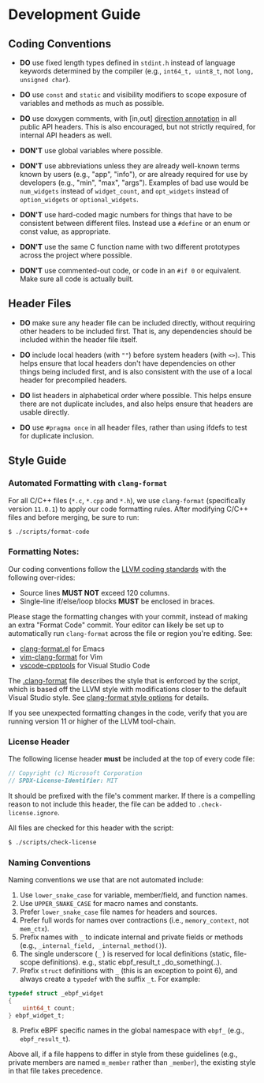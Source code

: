 Development Guide
=================

Coding Conventions
------------------

* **DO** use fixed length types defined in `stdint.h` instead
  of language keywords determined by the compiler (e.g., `int64_t, uint8_t`, not
  `long, unsigned char`).

* **DO** use `const` and `static` and visibility modifiers to scope exposure of
   variables and methods as much as possible.

* **DO** use doxygen comments, with \[in,out\]
  [direction annotation](http://www.doxygen.nl/manual/commands.html#cmdparam) in all public API
  headers. This is also encouraged, but not strictly required, for internal API
  headers as well.

* **DON'T** use global variables where possible.

* **DON'T** use abbreviations unless they are already well-known terms known by
  users (e.g., "app", "info"), or are already required for use by developers (e.g.,
  "min", "max", "args").  Examples of bad use would be `num_widgets` instead of
  `widget_count`, and `opt_widgets` instead of `option_widgets` or `optional_widgets`.

* **DON'T** use hard-coded magic numbers for things that have to be consistent
  between different files.  Instead use a `#define` or an enum or const value, as appropriate.

* **DON'T** use the same C function name with two different prototypes across
  the project where possible.

* **DON'T** use commented-out code, or code in an `#if 0` or equivalent.  Make sure all code is actually
  built.

Header Files
------------

* **DO** make sure any header file can be included directly, without requiring other
  headers to be included first.  That is, any dependencies should be included within
  the header file itself.

* **DO** include local headers (with `""`) before system headers (with `<>`). This
  helps ensure that local headers don't have dependencies on other things being
  included first, and is also consistent with the use of a local header for precompiled
  headers.

* **DO** list headers in alphabetical order where possible.  This helps ensure there are not duplicate includes,
  and also helps ensure that headers are usable directly.

* **DO** use `#pragma once` in all header files, rather than using ifdefs to test for duplicate inclusion.

Style Guide
-----------

### Automated Formatting with `clang-format`

For all C/C++ files (`*.c`, `*.cpp` and `*.h`), we use `clang-format` (specifically
version ```11.0.1```) to apply our code formatting rules. After modifying C/C++ files and
before merging, be sure to run:

```sh
$ ./scripts/format-code
```

### Formatting Notes:

Our coding conventions follow the [LLVM coding standards](https://llvm.org/docs/CodingStandards.html) with
the following over-rides:

* Source lines **MUST NOT** exceed 120 columns.
* Single-line if/else/loop blocks **MUST** be enclosed in braces.

Please stage the formatting changes with your commit, instead of making an extra
"Format Code" commit. Your editor can likely be set up to automatically run
`clang-format` across the file or region you're editing. See:

- [clang-format.el](https://github.com/llvm-mirror/clang/blob/master/tools/clang-format/clang-format.el) for Emacs
- [vim-clang-format](https://github.com/rhysd/vim-clang-format) for Vim
- [vscode-cpptools](https://marketplace.visualstudio.com/items?itemName=ms-vscode.cpptools)
  for Visual Studio Code

The [.clang-format](../.clang-format) file describes the style that is enforced
by the script, which is based off the LLVM style with modifications closer to
the default Visual Studio style. See [clang-format style options](
http://releases.llvm.org/3.6.0/tools/clang/docs/ClangFormatStyleOptions.html)
for details.

If you see unexpected formatting changes in the code, verify that you are running version 11 or higher of the LLVM tool-chain.

### License Header

The following license header **must** be included at the top of every code file:

```c
// Copyright (c) Microsoft Corporation
// SPDX-License-Identifier: MIT
```

It should be prefixed with the file's comment marker. If there is a compelling
reason to not include this header, the file can be added to
`.check-license.ignore`.

All files are checked for this header with the script:

```sh
$ ./scripts/check-license
```

### Naming Conventions

Naming conventions we use that are not automated include:

1. Use `lower_snake_case` for variable, member/field, and function names.
2. Use `UPPER_SNAKE_CASE` for macro names and constants.
3. Prefer `lower_snake_case` file names for headers and sources.
4. Prefer full words for names over contractions (i.e., `memory_context`, not
   `mem_ctx`).
5. Prefix names with `_` to indicate internal and private fields or methods
   (e.g., `_internal_field, _internal_method()`).
6. The single underscore (`_` ) is reserved for local definitions (static,
   file-scope definitions).
   e.g., static ebpf_result_t _do_something(..).
7. Prefix `struct` definitions with `_` (this is an exception to point 6), and always create a `typedef` with the
   suffix `_t`.  For example:
```c
typedef struct _ebpf_widget
{
    uint64_t count;
} ebpf_widget_t;
```
8. Prefix eBPF specific names in the global namespace with `ebpf_` (e.g., `ebpf_result_t`).

Above all, if a file happens to differ in style from these guidelines (e.g.,
private members are named `m_member` rather than `_member`), the existing style
in that file takes precedence.
